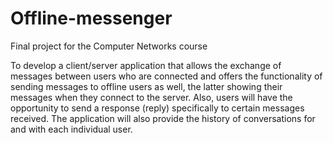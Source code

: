 # Offline-messenger
Final project for the Computer Networks course

To develop a client/server application that allows the exchange of messages between users who are connected and offers the functionality of sending messages to offline users as well, the latter showing their messages when they connect to the server. Also, users will have the opportunity to send a response (reply) specifically to certain messages received. The application will also provide the history of conversations for and with each individual user.
